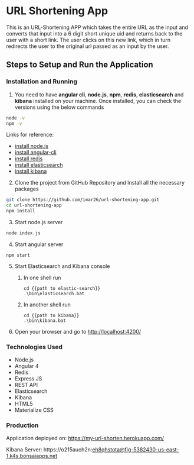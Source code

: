 # URL Shortening App

This is an URL-Shortening APP which takes the entire URL as the input and converts that input into a 6 digit short unique uid and returns back to the user with a short link. The user clicks on this new link, which in turn redirects the user to the original url passed as an input by the user.

## Steps to Setup and Run the Application

### Installation and Running
1. You need to have **angular cli**, **node.js**, **npm**, **redis**, **elasticsearch** and **kibana** installed on your machine. Once installed, you can check the versions using the below commands

```sh
node -v
npm -v
```
Links for reference:
* [install node.js](https://nodejs.org/en/download/)
* [install angular-cli](https://github.com/angular/angular-cli)
* [install redis](https://www.npmjs.com/package/redis)
* [install elasticsearch](https://www.elastic.co/guide/en/elasticsearch/reference/5.2/windows.html)
* [install kibana](https://www.elastic.co/guide/en/kibana/current/windows.html)

2. Clone the project from GitHub Repository and Install all the necessary packages
```sh
git clone https://github.com/imar26/url-shortening-app.git
cd url-shortening-app
npm install
```
3. Start node.js server
```sh
node index.js
```

4. Start angular server
```
npm start
```

5. Start Elasticsearch and Kibana console
    1. In one shell run
        ```
        cd {{path to elastic-search}}
        .\bin\elasticsearch.bat
        ```
    2. In another shell run
        ```
        cd {{path to kibana}}
        .\bin\kibana.bat
        ```

6. Open your browser and go to [http://localhost:4200/](http://localhost:4200/)

### Technologies Used

* Node.js
* Angular 4
* Redis
* Express JS
* REST API
* Elasticsearch
* Kibana
* HTML5
* Materialize CSS

### Production

Application deployed on: https://my-url-shorten.herokuapp.com/

Kibana Server: https://o215auoh2n:eh8qhstota@fig-5382430-us-east-1.k4s.bonsaiapps.net
